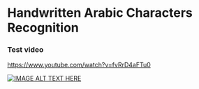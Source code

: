 # Handwritten Arabic Characters  Recognition 





### Test video

https://www.youtube.com/watch?v=fvRrD4aFTu0

[![IMAGE ALT TEXT HERE](https://img.youtube.com/vi/fvRrD4aFTu0/0.jpg)](https://www.youtube.com/watch?v=fvRrD4aFTu0)


